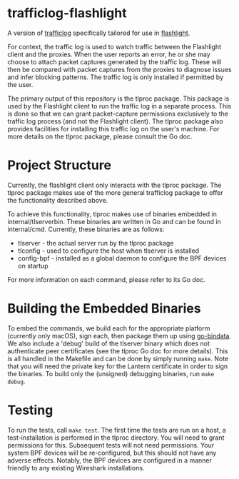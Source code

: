 # trafficlog-flashlight

A version of [trafficlog](github.com/getlantern/trafficlog) specifically tailored for use in [flashlight](github.com/getlantern/flashlight).

For context, the traffic log is used to watch traffic between the Flashlight client and the proxies. When the user reports an error, he or she may choose to attach packet captures generated by the traffic log. These will then be compared with packet captures from the proxies to diagnose issues and infer blocking patterns. The traffic log is only installed if permitted by the user.

The primary output of this repository is the tlproc package. This package is used by the Flashlight client to run the traffic log in a separate process. This is done so that we can grant packet-capture permissions exclusively to the traffic log process (and not the Flashlight client). The tlproc package also provides facilities for installing this traffic log on the user's machine. For more details on the tlproc package, please consult the Go doc.

# Project Structure

Currently, the flashlight client only interacts with the tlproc package. The tlproc package makes use of the more general trafficlog package to offer the functionality described above.

To achieve this functionality, tlproc makes use of binaries embedded in internal/tlserverbin. These binaries are written in Go and can be found in internal/cmd. Currently, these binaries are as follows:
 * tlserver   - the actual server run by the tlproc package
 * tlconfig   - used to configure the host when tlserver is installed
 * config-bpf - installed as a global daemon to configure the BPF devices on startup
  
For more information on each command, please refer to its Go doc.

# Building the Embedded Binaries

To embed the commands, we build each for the appropriate platform (currently only macOS), sign each, then package them up using [go-bindata](https://github.com/jteeuwen/go-bindata). We also include a 'debug' build of the tlserver binary which does not authenticate peer certificates (see the tlproc Go doc for more details). This is all handled in the Makefile and can be done by simply running `make`. Note that you will need the private key for the Lantern certificate in order to sign the binaries. To build only the (unsigned) debugging binaries, run `make debug`.

# Testing

To run the tests, call `make test`. The first time the tests are run on a host, a test-installation is performed in the tlproc directory. You will need to grant permissions for this. Subsequent tests will not need permissions. Your system BPF devices will be re-configured, but this should not have any adverse effects. Notably, the BPF devices are configured in a manner friendly to any existing Wireshark installations.

